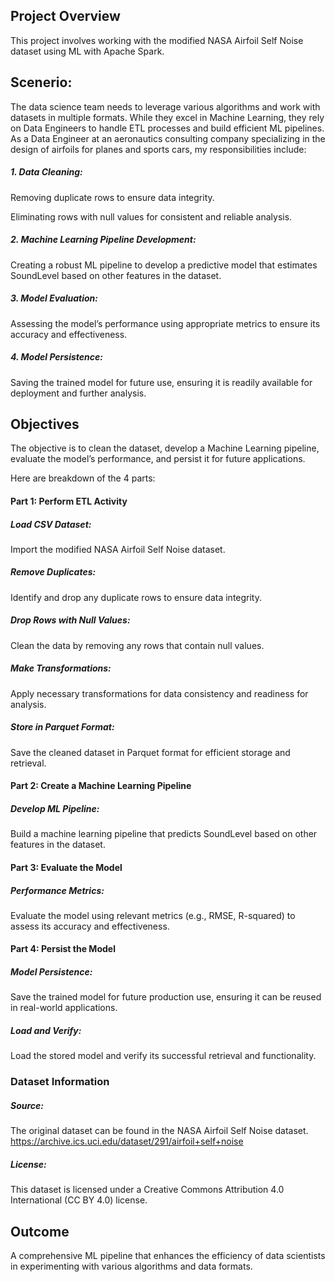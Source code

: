 ## Project Overview
This project involves working with the modified NASA Airfoil Self Noise dataset using ML with Apache Spark. 

## Scenerio:

The data science team needs to leverage various algorithms and work with datasets in multiple formats. While they excel in Machine Learning, they rely on Data Engineers to handle ETL processes and build efficient ML pipelines.
As a Data Engineer at an aeronautics consulting company specializing in the design of airfoils for planes and sports cars, 
my responsibilities include:
##### 1. Data Cleaning:
   Removing duplicate rows to ensure data integrity.
  
   Eliminating rows with null values for consistent and reliable analysis.
##### 2. Machine Learning Pipeline Development:
  Creating a robust ML pipeline to develop a predictive model that estimates SoundLevel based on other features in the dataset.
##### 3. Model Evaluation:
  Assessing the model’s performance using appropriate metrics to ensure its accuracy and effectiveness.
##### 4. Model Persistence:
  Saving the trained model for future use, ensuring it is readily available for deployment and further analysis.

## Objectives
The objective is to clean the dataset, develop a Machine Learning pipeline, evaluate the model’s performance, and persist it for future applications.

Here are breakdown of the 4 parts:

#### Part 1: Perform ETL Activity

 ##### Load CSV Dataset: 
Import the modified NASA Airfoil Self Noise dataset.

 
 ##### Remove Duplicates: 
   Identify and drop any duplicate rows to ensure data integrity.
   
 
 ##### Drop Rows with Null Values: 
   Clean the data by removing any rows that contain null values.
   
 
 ##### Make Transformations: 
 Apply necessary transformations for data consistency and readiness for analysis.
 
 
 ##### Store in Parquet Format: 
 Save the cleaned dataset in Parquet format for efficient storage and retrieval.
 
#### Part 2: Create a Machine Learning Pipeline
##### Develop ML Pipeline: 
  Build a machine learning pipeline that predicts SoundLevel based on other features in the dataset.
  
#### Part 3: Evaluate the Model
##### Performance Metrics: 
  Evaluate the model using relevant metrics (e.g., RMSE, R-squared) to assess its accuracy and effectiveness.
  
#### Part 4: Persist the Model
##### Model Persistence: 
  Save the trained model for future production use, ensuring it can be reused in real-world applications.
  
##### Load and Verify: 
  Load the stored model and verify its successful retrieval and functionality.
  

### Dataset Information
##### Source: 
The original dataset can be found in the NASA Airfoil Self Noise dataset. https://archive.ics.uci.edu/dataset/291/airfoil+self+noise

##### License: 
This dataset is licensed under a Creative Commons Attribution 4.0 International (CC BY 4.0) license.


## Outcome
A comprehensive ML pipeline that enhances the efficiency of data scientists in experimenting with various algorithms and data formats.
